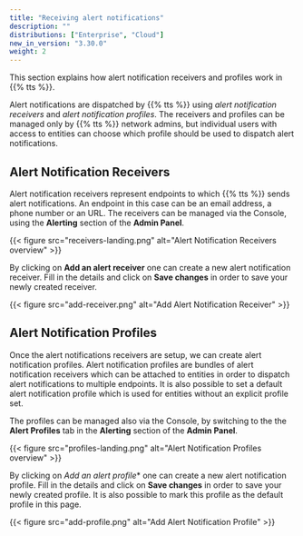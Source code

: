 ```yaml
---
title: "Receiving alert notifications"
description: ""
distributions: ["Enterprise", "Cloud"]
new_in_version: "3.30.0"
weight: 2
---
```


This section explains how alert notification receivers and profiles work in {{% tts %}}.

<!--more-->

Alert notifications are dispatched by {{% tts %}} using _alert notification receivers_ and _alert notification profiles_. The receivers and profiles can be managed only by {{% tts %}} network admins, but individual users with access to entities can choose which profile should be used to dispatch alert notifications.

## Alert Notification Receivers

Alert notification receivers represent endpoints to which {{% tts %}} sends alert notifications. An endpoint in this case can be an email address, a phone number or an URL. The receivers can be managed via the Console, using the **Alerting** section of the **Admin Panel**.

{{< figure src="receivers-landing.png" alt="Alert Notification Receivers overview" >}}

By clicking on **Add an alert receiver** one can create a new alert notification receiver. Fill in the details and click on **Save changes** in order to save your newly created receiver.

{{< figure src="add-receiver.png" alt="Add Alert Notification Receiver" >}}

## Alert Notification Profiles

Once the alert notifications receivers are setup, we can create alert notification profiles. Alert notification profiles are bundles of alert notification receivers which can be attached to entities in order to dispatch alert notifications to multiple endpoints. It is also possible to set a default alert notification profile which is used for entities without an explicit profile set.

The profiles can be managed also via the Console, by switching to the the **Alert Profiles** tab in the **Alerting** section of the **Admin Panel**.

{{< figure src="profiles-landing.png" alt="Alert Notification Profiles overview" >}}

By clicking on *Add an alert profile** one can create a new alert notification profile. Fill in the details and click on **Save changes** in order to save your newly created profile. It is also possible to mark this profile as the default profile in this page.

{{< figure src="add-profile.png" alt="Add Alert Notification Profile" >}}
